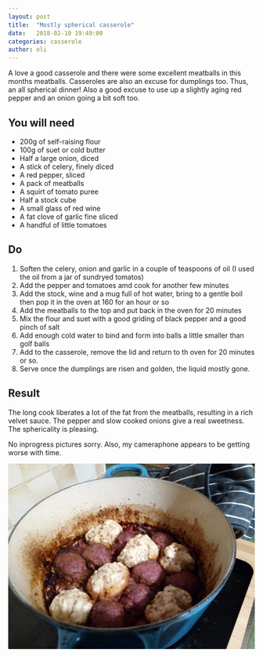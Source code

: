 ```yaml
---
layout: post
title:  "Mostly spherical casserole"
date:   2018-02-10 19:49:00
categories: casserole 
author: oli
---
```


A love a good casserole and there were some excellent meatballs in this months meatballs.  Casseroles are also an excuse for dumplings too.  Thus, an all spherical dinner!  Also a good excuse to use up a slightly aging red pepper and an onion going a bit soft too.

## You will need


* 200g of self-raising flour
* 100g of suet or cold butter
* Half a large onion, diced
* A stick of celery, finely diced
* A red pepper, sliced
* A pack of meatballs
* A squirt of tomato puree
* Half a stock cube
* A small glass of red wine
* A fat clove of garlic fine sliced
* A handful of little tomatoes
## Do

1. Soften the celery, onion and garlic in a couple of teaspoons of oil (I used the oil from a jar of sundryed tomatos)
2. Add the pepper and tomatoes amd cook for another few minutes
3. Add the stock, wine and a mug full of hot water, bring to a gentle boil then pop it in the oven at 160 for an hour or so
4. Add the meatballs to the top and put back in the oven for 20 minutes
5. Mix the flour and suet with a good griding of black pepper and a good pinch of salt
6. Add enough cold water to bind and form into balls a little smaller than golf balls
7. Add to the casserole, remove the lid and return to th oven for 20 minutes or so.
8. Serve once the dumplings are risen and golden, the liquid mostly gone.


## Result

The long cook liberates a lot of the fat from the meatballs, resulting in a rich velvet sauce.  The pepper and slow cooked onions give a real sweetness.  The sphericality is pleasing.

No inprogress pictures sorry.  Also, my cameraphone appears to be getting worse with time.

![Fresh from the oven, GET IN MY FACE](/images/spherical-casserole.jpg)
